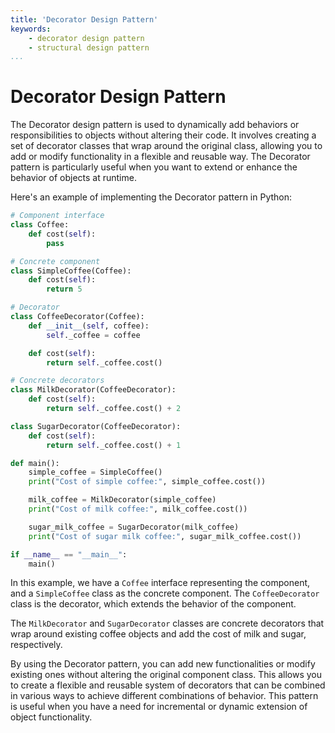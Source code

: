 ```yaml
---
title: 'Decorator Design Pattern'
keywords:
    - decorator design pattern
    - structural design pattern
...
```

# Decorator Design Pattern
The Decorator design pattern is used to dynamically add behaviors or responsibilities to objects without altering their code. It involves creating a set of decorator classes that wrap around the original class, allowing you to add or modify functionality in a flexible and reusable way. The Decorator pattern is particularly useful when you want to extend or enhance the behavior of objects at runtime.

Here's an example of implementing the Decorator pattern in Python:

```python
# Component interface
class Coffee:
    def cost(self):
        pass

# Concrete component
class SimpleCoffee(Coffee):
    def cost(self):
        return 5

# Decorator
class CoffeeDecorator(Coffee):
    def __init__(self, coffee):
        self._coffee = coffee

    def cost(self):
        return self._coffee.cost()

# Concrete decorators
class MilkDecorator(CoffeeDecorator):
    def cost(self):
        return self._coffee.cost() + 2

class SugarDecorator(CoffeeDecorator):
    def cost(self):
        return self._coffee.cost() + 1

def main():
    simple_coffee = SimpleCoffee()
    print("Cost of simple coffee:", simple_coffee.cost())

    milk_coffee = MilkDecorator(simple_coffee)
    print("Cost of milk coffee:", milk_coffee.cost())

    sugar_milk_coffee = SugarDecorator(milk_coffee)
    print("Cost of sugar milk coffee:", sugar_milk_coffee.cost())

if __name__ == "__main__":
    main()
```

In this example, we have a `Coffee` interface representing the component, and a `SimpleCoffee` class as the concrete component. The `CoffeeDecorator` class is the decorator, which extends the behavior of the component.

The `MilkDecorator` and `SugarDecorator` classes are concrete decorators that wrap around existing coffee objects and add the cost of milk and sugar, respectively.

By using the Decorator pattern, you can add new functionalities or modify existing ones without altering the original component class. This allows you to create a flexible and reusable system of decorators that can be combined in various ways to achieve different combinations of behavior. This pattern is useful when you have a need for incremental or dynamic extension of object functionality.